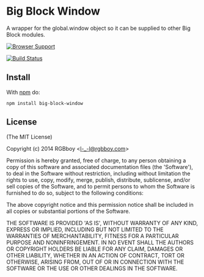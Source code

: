 # Big Block Window

A wrapper for the global.window object so it can be supplied to other Big Block modules.

[![Browser Support](https://ci.testling.com/rgbboy/big-block-window.png)
](https://ci.testling.com/RGBboy/big-block-window)

[![Build Status](https://secure.travis-ci.org/RGBboy/big-block-window.png)](http://travis-ci.org/RGBboy/big-block-window)

## Install

With [npm](http://npmjs.org) do:

```
npm install big-block-window
```

## License 

(The MIT License)

Copyright (c) 2014 RGBboy &lt;l-_-l@rgbboy.com&gt;

Permission is hereby granted, free of charge, to any person obtaining
a copy of this software and associated documentation files (the
'Software'), to deal in the Software without restriction, including
without limitation the rights to use, copy, modify, merge, publish,
distribute, sublicense, and/or sell copies of the Software, and to
permit persons to whom the Software is furnished to do so, subject to
the following conditions:

The above copyright notice and this permission notice shall be
included in all copies or substantial portions of the Software.

THE SOFTWARE IS PROVIDED 'AS IS', WITHOUT WARRANTY OF ANY KIND,
EXPRESS OR IMPLIED, INCLUDING BUT NOT LIMITED TO THE WARRANTIES OF
MERCHANTABILITY, FITNESS FOR A PARTICULAR PURPOSE AND NONINFRINGEMENT.
IN NO EVENT SHALL THE AUTHORS OR COPYRIGHT HOLDERS BE LIABLE FOR ANY
CLAIM, DAMAGES OR OTHER LIABILITY, WHETHER IN AN ACTION OF CONTRACT,
TORT OR OTHERWISE, ARISING FROM, OUT OF OR IN CONNECTION WITH THE
SOFTWARE OR THE USE OR OTHER DEALINGS IN THE SOFTWARE.